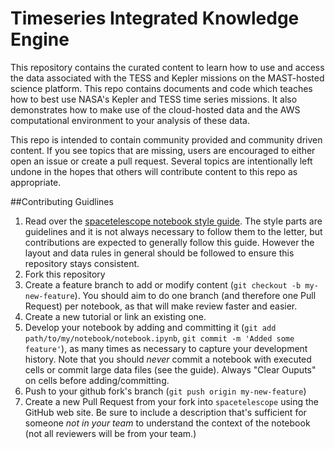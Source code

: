 # Timeseries Integrated Knowledge Engine
This repository contains the curated content to learn how to use and access the data associated with the TESS and Kepler missions on the MAST-hosted science platform. This repo contains documents and code which teaches how to best use NASA's Kepler and TESS time series missions. It also demonstrates how to make use of the cloud-hosted data and the AWS computational environment to your analysis of these data.

This repo is intended to contain community provided and community driven content. If you see topics that are missing, users are encouraged to either open an issue or create a pull request. Several topics are intentionally left undone in the hopes that others will contribute content to this repo as appropriate.  


##Contributing Guidlines <Stolen from Notebooks page>

1. Read over the [spacetelescope notebook style guide](https://github.com/spacetelescope/style-guides/blob/master/guides/jupyter-notebooks.md). The style parts are guidelines and it is not always necessary to follow them to the letter, but contributions are expected to generally follow this guide.  However the layout and data rules in general should be followed to ensure this repository stays consistent.
2. Fork this repository
3. Create a feature branch to add or modify content (`git checkout -b my-new-feature`).  You should aim to do one branch (and therefore one Pull Request) per notebook, as that will make review faster and easier. 
4. Create a new tutorial or link an existing one. 
5. Develop your notebook by adding and committing it (`git add path/to/my/notebook/notebook.ipynb`,  `git commit -m 'Added some feature'`), as many times as necessary to capture your development history.  Note that you should *never* commit a notebook with executed cells or commit large data files (see the guide).  Always "Clear Ouputs" on cells before adding/committing.
7. Push to your github fork's branch (`git push origin my-new-feature`)
8. Create a new Pull Request from your fork into `spacetelescope` using the GitHub web site.  Be sure to include a description that's sufficient for someone *not in your team* to understand the context of the notebook (not all reviewers will be from your team.)





